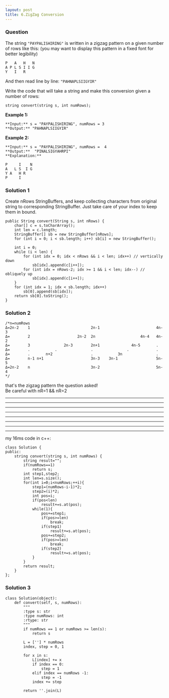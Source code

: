 ```yaml
---
layout: post
title: 6.ZigZag Conversion
---
```

### Question
The string `"PAYPALISHIRING"` is written in a zigzag pattern on a given number
of rows like this: (you may want to display this pattern in a fixed font for
better legibility)

    
    
    P   A   H   N
    A P L S I I G
    Y   I   R
    

And then read line by line: `"PAHNAPLSIIGYIR"`

Write the code that will take a string and make this conversion given a number
of rows:

    
    
    string convert(string s, int numRows);

**Example 1:**

    
    
    **Input:** s = "PAYPALISHIRING", numRows = 3
    **Output:** "PAHNAPLSIIGYIR"
    

**Example 2:**

    
    
    **Input:** s = "PAYPALISHIRING", numRows =  4
    **Output:**  "PINALSIGYAHRPI"
    **Explanation:**
    
    P     I    N
    A   L S  I G
    Y A   H R
    P     I
### Solution 1
Create nRows StringBuffers, and keep collecting characters from original
string to corresponding StringBuffer. Just take care of your index to keep
them in bound.

    
    
    public String convert(String s, int nRows) {
        char[] c = s.toCharArray();
        int len = c.length;
        StringBuffer[] sb = new StringBuffer[nRows];
        for (int i = 0; i < sb.length; i++) sb[i] = new StringBuffer();
        
        int i = 0;
        while (i < len) {
            for (int idx = 0; idx < nRows && i < len; idx++) // vertically down
                sb[idx].append(c[i++]);
            for (int idx = nRows-2; idx >= 1 && i < len; idx--) // obliquely up
                sb[idx].append(c[i++]);
        }
        for (int idx = 1; idx < sb.length; idx++)
            sb[0].append(sb[idx]);
        return sb[0].toString();
    }

### Solution 2
    
    
    /*n=numRows
    Δ=2n-2    1                           2n-1                         4n-3
    Δ=        2                     2n-2  2n                    4n-4   4n-2
    Δ=        3               2n-3        2n+1              4n-5       .
    Δ=        .           .               .               .            .
    Δ=        .       n+2                 .           3n               .
    Δ=        n-1 n+1                     3n-3    3n-1                 5n-5
    Δ=2n-2    n                           3n-2                         5n-4
    */
    

that's the zigzag pattern the question asked!  
Be careful with nR=1 && nR=2

* * *

* * *

* * *

* * *

* * *

* * *

* * *

* * *

my 16ms code in c++:

    
    
    class Solution {
    public:
        string convert(string s, int numRows) {
            string result="";
            if(numRows==1)
    			return s;
            int step1,step2;
            int len=s.size();
            for(int i=0;i<numRows;++i){
                step1=(numRows-i-1)*2;
                step2=(i)*2;
                int pos=i;
                if(pos<len)
                    result+=s.at(pos);
                while(1){
                    pos+=step1;
                    if(pos>=len)
                        break;
    				if(step1)
    					result+=s.at(pos);
                    pos+=step2;
                    if(pos>=len)
                        break;
    				if(step2)
    					result+=s.at(pos);
                }
            }
            return result;
        }
    };

### Solution 3
    
    
    class Solution(object):
        def convert(self, s, numRows):
            """
            :type s: str
            :type numRows: int
            :rtype: str
            """
            if numRows == 1 or numRows >= len(s):
                return s
    
            L = [''] * numRows
            index, step = 0, 1
    
            for x in s:
                L[index] += x
                if index == 0:
                    step = 1
                elif index == numRows -1:
                    step = -1
                index += step
    
            return ''.join(L)



